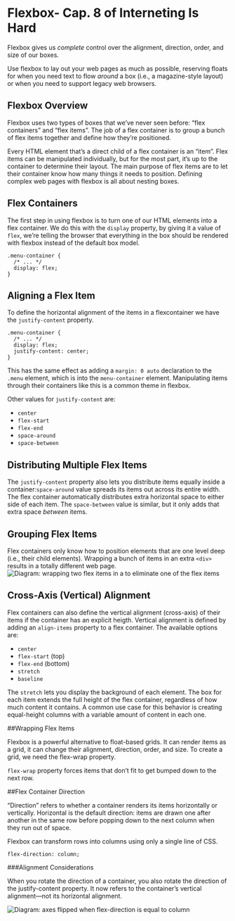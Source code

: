# Flexbox- Cap. 8 of Interneting Is Hard

Flexbox gives us _complete_ control over the alignment, direction, order, and size of our boxes.

Use flexbox to lay out your web pages as much as possible, reserving floats for when you need text to flow _around_ a box (i.e., a magazine-style layout) or when you need to support legacy web browsers.

## Flexbox Overview

Flexbox uses two types of boxes that we’ve never seen before: “flex containers” and “flex items”. The job of a flex container is to group a bunch of flex items together and define how they’re positioned.

Every HTML element that’s a direct child of a flex container is an “item”. Flex items can be manipulated individually, but for the most part, it’s up to the container to determine their layout. The main purpose of flex items are to let their container know how many things it needs to position. Defining complex web pages with flexbox is all about nesting boxes.

## Flex Containers

The first step in using flexbox is to turn one of our HTML elements into a flex container. We do this with the `display` property, by giving it a value of `flex`, we’re telling the browser that everything in the box should be rendered with flexbox instead of the default box model.
```
.menu-container {
  /* ... */
  display: flex;
}
```

## Aligning a Flex Item

To define the horizontal alignment of the items in a flexcontainer we have the `justify-content` property.
```
.menu-container {
  /* ... */
  display: flex;
  justify-content: center;   
}
```
This has the same effect as adding a `margin: 0 auto` declaration to the `.menu` element, which is into the `menu-container` element. Manipulating items through their containers like this is a common theme in flexbox.

Other values for `justify-content` are:
-   `center`
-   `flex-start`
-   `flex-end`
-   `space-around`
-   `space-between`

## Distributing Multiple Flex Items

The `justify-content` property also lets you distribute items equally inside a container:`space-around` value spreads its items out across its entire width. The flex container automatically distributes extra horizontal space to either side of each item. The `space-between` value is similar, but it only adds that extra space _between_ items.

## Grouping Flex Items

Flex containers only know how to position elements that are one level deep (i.e., their child elements). Wrapping a bunch of items in an extra `<div>` results in a totally different web page.
![Diagram: wrapping two flex items in a <div> to eliminate one of the flex items](https://internetingishard.com/html-and-css/flexbox/grouping-flex-items-1bb642.png)
## Cross-Axis (Vertical) Alignment

Flex containers can also define the vertical alignment (cross-axis) of their items if the container has an explicit heigth. Vertical alignment is defined by adding an `align-items` property to a flex container. The available options are:
-   `center`
-   `flex-start` (top)
-   `flex-end` (bottom)
-   `stretch`
-   `baseline`

The `stretch` lets you display the background of each element. The box for each item extends the full height of the flex container, regardless of how much content it contains. A common use case for this behavior is creating equal-height columns with a variable amount of content in each one.

##Wrapping Flex Items

Flexbox is a powerful alternative to float-based grids. It can render items as a grid, it can change their alignment, direction, order, and size. To create a grid, we need the flex-wrap property.

`flex-wrap` property forces items that don’t fit to get bumped down to the next row.

##Flex Container Direction

“Direction” refers to whether a container renders its items horizontally or vertically. Horizontal is the default direction: items are drawn one after another in the same row before popping down to the next column when they run out of space.

Flexbox can transform rows into columns using only a single line of CSS. 
```
flex-direction: column;
```

###Alignment Considerations

When you rotate the direction of a container, you also rotate the direction of the justify-content property. It now refers to the container’s vertical alignment—not its horizontal alignment.

![Diagram: axes flipped when flex-direction is equal to column](https://internetingishard.com/html-and-css/flexbox/flex-direction-axes-b30e85.png)